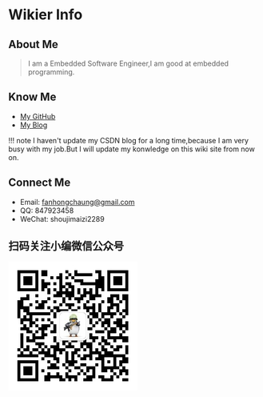 # Wikier Info
## About Me
> I am a Embedded Software Engineer,I am good at embedded programming. 

## Know Me
* [My GitHub](https://github.com/FanHongchuang)
* [My Blog](https://blog.csdn.net/jiasike)

!!! note
    I haven't update my CSDN blog for a long time,because I am very busy with my job.But I will update my konwledge on this wiki site from now on.


## Connect Me
* Email: fanhongchaung@gmail.com
* QQ: 847923458
* WeChat: shoujimaizi2289

## 扫码关注小编微信公众号
![weixingongzhonghao](assets/images/weixingongzhonghao.jpg)